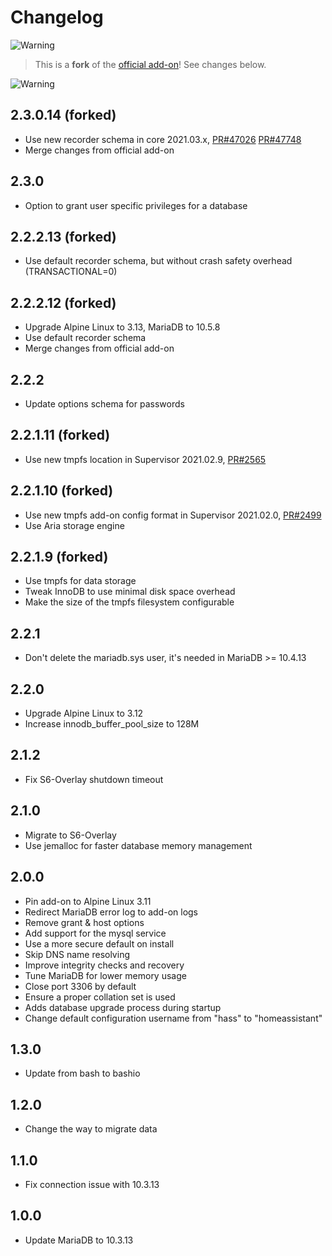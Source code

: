 # Changelog

![Warning][warning_stripe]

> This is a **fork** of the [official add-on][official_addon]! See changes below.

![Warning][warning_stripe]

## 2.3.0.14 (forked)

- Use new recorder schema in core 2021.03.x, [PR#47026](https://github.com/home-assistant/core/pull/47026) [PR#47748](https://github.com/home-assistant/core/pull/47748)
- Merge changes from official add-on

## 2.3.0

- Option to grant user specific privileges for a database

## 2.2.2.13 (forked)

- Use default recorder schema, but without crash safety overhead (TRANSACTIONAL=0)

## 2.2.2.12 (forked)

- Upgrade Alpine Linux to 3.13, MariaDB to 10.5.8
- Use default recorder schema
- Merge changes from official add-on

## 2.2.2

- Update options schema for passwords

## 2.2.1.11 (forked)

- Use new tmpfs location in Supervisor 2021.02.9, [PR#2565](https://github.com/home-assistant/supervisor/pull/2565)

## 2.2.1.10 (forked)

- Use new tmpfs add-on config format in Supervisor 2021.02.0, [PR#2499](https://github.com/home-assistant/supervisor/pull/2499)
- Use Aria storage engine

## 2.2.1.9 (forked)

- Use tmpfs for data storage
- Tweak InnoDB to use minimal disk space overhead
- Make the size of the tmpfs filesystem configurable

## 2.2.1

- Don't delete the mariadb.sys user, it's needed in MariaDB >= 10.4.13

## 2.2.0

- Upgrade Alpine Linux to 3.12
- Increase innodb_buffer_pool_size to 128M

## 2.1.2

- Fix S6-Overlay shutdown timeout

## 2.1.0

- Migrate to S6-Overlay
- Use jemalloc for faster database memory management

## 2.0.0

- Pin add-on to Alpine Linux 3.11
- Redirect MariaDB error log to add-on logs
- Remove grant & host options
- Add support for the mysql service
- Use a more secure default on install
- Skip DNS name resolving
- Improve integrity checks and recovery
- Tune MariaDB for lower memory usage
- Close port 3306 by default
- Ensure a proper collation set is used
- Adds database upgrade process during startup
- Change default configuration username from "hass" to "homeassistant"

## 1.3.0

- Update from bash to bashio

## 1.2.0

- Change the way to migrate data

## 1.1.0

- Fix connection issue with 10.3.13

## 1.0.0

- Update MariaDB to 10.3.13

[warning_stripe]: https://github.com/lmagyar/homeassistant-addon-mariadb-inmemory/raw/master/mariadb/warning_stripe.png
[official_addon]: https://github.com/home-assistant/addons/tree/master/mariadb

